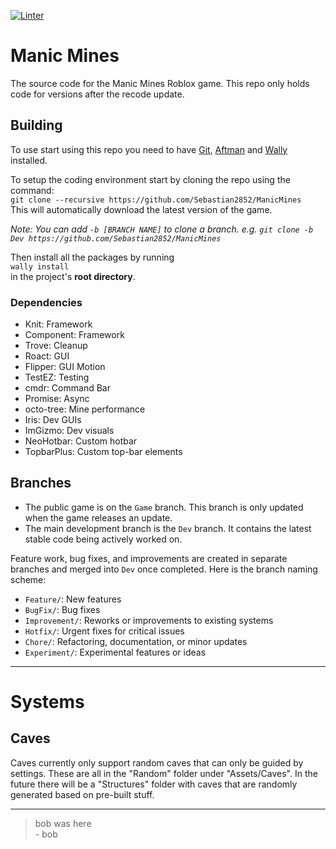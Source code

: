 [![Linter](https://github.com/Sebastian2852/ManicMines/actions/workflows/Lint.yml/badge.svg?event=push)](https://github.com/Sebastian2852/ManicMines/actions/workflows/Lint.yml)

# Manic Mines
The source code for the Manic Mines Roblox game. This repo only holds code for versions after the recode update.

## Building
To use start using this repo you need to have [Git](https://git-scm.com/), [Aftman](https://github.com/LPGhatguy/aftman) and [Wally](https://wally.run/) installed.

To setup the coding environment start by cloning the repo using the command:  
```git clone --recursive https://github.com/Sebastian2852/ManicMines```  
This will automatically download the latest version of the game.

*Note: You can add `-b [BRANCH NAME]` to clone a branch. e.g. ```git clone -b Dev https://github.com/Sebastian2852/ManicMines```*  

Then install all the packages by running  
`wally install`  
in the project's **root directory**.  

### Dependencies
- Knit: Framework
- Component: Framework
- Trove: Cleanup
- Roact: GUI
- Flipper: GUI Motion
- TestEZ: Testing
- cmdr: Command Bar
- Promise: Async
- octo-tree: Mine performance
- Iris: Dev GUIs
- ImGizmo: Dev visuals
- NeoHotbar: Custom hotbar
- TopbarPlus: Custom top-bar elements


## Branches
- The public game is on the `Game` branch. This branch is only updated when the game releases an update.
- The main development branch is the `Dev` branch. It contains the latest stable code being actively worked on.

Feature work, bug fixes, and improvements are created in separate branches and merged into `Dev` once completed. Here is the branch naming scheme:

- `Feature/`: New features
- `BugFix/`: Bug fixes
- `Improvement/`: Reworks or improvements to existing systems
- `Hotfix/`: Urgent fixes for critical issues
- `Chore/`: Refactoring, documentation, or minor updates
- `Experiment/`: Experimental features or ideas

---

# Systems
## Caves
Caves currently only support random caves that can only be guided by settings. These are all in the "Random" folder under "Assets/Caves". In the future there will be a "Structures" folder with caves that are randomly generated based on pre-built stuff.

---

> bob was here  
> \- bob
